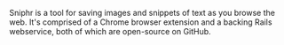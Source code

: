 <!--
title: Sniphr
description: A browser extension for saving images and snippets of text
website: http://sniphr.com/
noIndex: true
keywords: [language, reference, Ruby, Javascript, browser, extension, bookmarks]
publish_date: 2011-04-06
end: 2014-04-15
-->

Sniphr is a tool for saving images and snippets of text as you browse the web. It's comprised of a Chrome browser extension and a backing Rails webservice, both of which are open-source on GitHub.
